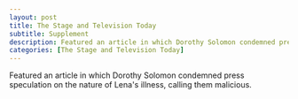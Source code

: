 ```yaml
---
layout: post
title: The Stage and Television Today
subtitle: Supplement
description: Featured an article in which Dorothy Solomon condemned press speculation on the nature of Lena's illness, calling them malicious.
categories: [The Stage and Television Today]
---
```


Featured an article in which Dorothy Solomon condemned press speculation on the nature of Lena's illness, calling them malicious.
